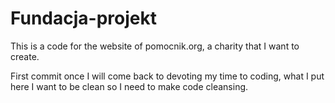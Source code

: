 # Fundacja-projekt
This is a code for the website of pomocnik.org, a charity that I want to create.

First commit once I will come back to devoting my time to coding, what I put here I want to be clean so I need to make code cleansing.
